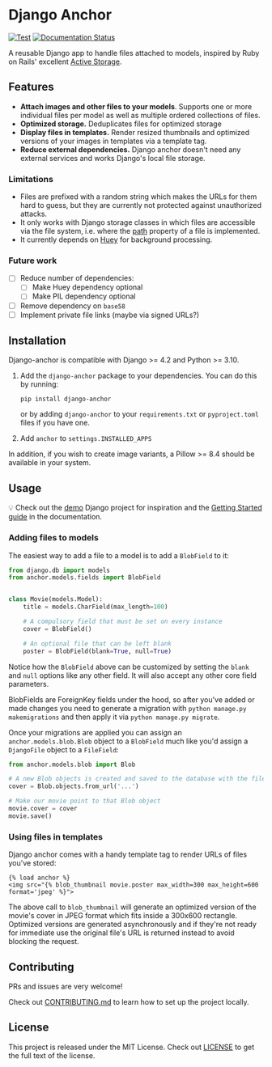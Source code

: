# Django Anchor

[![Test](https://github.com/knifecake/django-anchor/actions/workflows/test.yml/badge.svg)](https://github.com/knifecake/django-anchor/actions/workflows/test.yml)
[![Documentation Status](https://readthedocs.org/projects/django-anchor/badge/?version=latest)](https://django-anchor.readthedocs.io/en/latest/?badge=latest)


A reusable Django app to handle files attached to models, inspired by Ruby on
Rails' excellent [Active
Storage](https://edgeguides.rubyonrails.org/active_storage_overview.html).

## Features

- **Attach images and other files to your models**. Supports one or more
  individual files per model as well as multiple ordered collections of files.
- **Optimized storage.** Deduplicates files for optimized storage
- **Display files in templates.** Render resized thumbnails and optimized
  versions of your images in templates via a template tag.
- **Reduce external dependencies.** Django anchor doesn't need any external
  services and works Django's local file storage.

### Limitations

- Files are prefixed with a random string which makes the URLs for them hard to
  guess, but they are currently not protected against unauthorized attacks.
- It only works with Django storage classes in which files are accessible via
  the file system, i.e. where the
  [path](https://docs.djangoproject.com/en/5.0/ref/files/storage/#django.core.files.storage.Storage.path)
  property of a file is implemented.
- It currently depends on [Huey](https://huey.readthedocs.io/en/latest/) for
  background processing.

### Future work

- [ ] Reduce number of dependencies:
    - [ ] Make Huey dependency optional
    - [ ] Make PIL dependency optional
- [ ] Remove dependency on `base58`
- [ ] Implement private file links (maybe via signed URLs?)

## Installation

Django-anchor is compatible with Django >= 4.2 and Python >= 3.10.

1. Add the `django-anchor` package to your dependencies. You can do this by
   running:

       pip install django-anchor

   or by adding `django-anchor` to your `requirements.txt` or `pyproject.toml`
   files if you have one.

2. Add  `anchor` to `settings.INSTALLED_APPS`

In addition, if you wish to create image variants, a Pillow >= 8.4 should be
available in your system.


## Usage

💡 Check out the [demo](./demo/) Django project for inspiration and the [Getting Started guide](https://django-anchor.readthedocs.io/en/latest/getting_started.html) in the documentation.

### Adding files to models

The easiest way to add a file to a model is to add a `BlobField` to it:

```python
from django.db import models
from anchor.models.fields import BlobField


class Movie(models.Model):
    title = models.CharField(max_length=100)

    # A compulsory field that must be set on every instance
    cover = BlobField()

    # An optional file that can be left blank
    poster = BlobField(blank=True, null=True)
```

Notice how the `BlobField` above can be customized by setting the `blank` and
`null` options like any other field. It will also accept any other core field
parameters.

BlobFields are ForeignKey fields under the hood, so after you've added or made
changes you need to generate a migration with `python manage.py makemigrations`
and then apply it via `python manage.py migrate`.

Once your migrations are applied you can assign an
`anchor.models.blob.Blob` object to a `BlobField` much like you'd assign a
`DjangoFile` object to a `FileField`:

```python
from anchor.models.blob import Blob

# A new Blob objects is created and saved to the database with the file metadata
cover = Blob.objects.from_url('...')

# Make our movie point to that Blob object
movie.cover = cover
movie.save()
```

### Using files in templates

Django anchor comes with a handy template tag to render URLs of files you've stored:

```
{% load anchor %}
<img src="{% blob_thumbnail movie.poster max_width=300 max_height=600 format='jpeg' %}">
```

The above call to `blob_thumbnail` will generate an optimized version of the
movie's cover in JPEG format which fits inside a 300x600 rectangle. Optimized
versions are generated asynchronously and if they're not ready for immediate use
the original file's URL is returned instead to avoid blocking the request.

## Contributing

PRs and issues are very welcome!

Check out [CONTRIBUTING.md](./CONTRIBUTING.md) to learn how to set up the
project locally.

## License

This project is released under the MIT License. Check out
[LICENSE](./LICENSE.md) to get the full text of the license.
